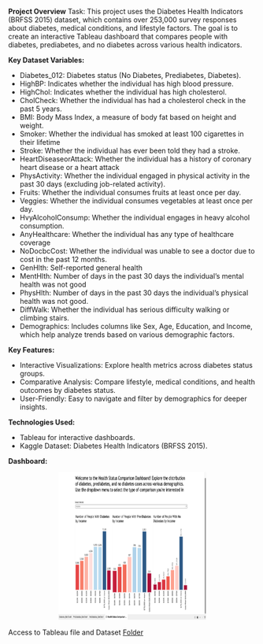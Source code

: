 **Project Overview**
Task: This project uses the Diabetes Health Indicators (BRFSS 2015) dataset, which contains over 253,000 survey responses about diabetes, medical conditions, and lifestyle factors. The goal is to create an interactive Tableau dashboard that compares people with diabetes, prediabetes, and no diabetes across various health indicators.

**Key Dataset Variables:**
- Diabetes_012: Diabetes status (No Diabetes, Prediabetes, Diabetes).
- HighBP: Indicates whether the individual has high blood pressure.
- HighChol: Indicates whether the individual has high cholesterol.
- CholCheck: Whether the individual has had a cholesterol check in the past 5 years.
- BMI: Body Mass Index, a measure of body fat based on height and weight.
- Smoker: Whether the individual has smoked at least 100 cigarettes in their lifetime
- Stroke: Whether the individual has ever been told they had a stroke.
- HeartDiseaseorAttack: Whether the individual has a history of coronary heart disease or a heart attack
- PhysActivity: Whether the individual engaged in physical activity in the past 30 days (excluding job-related activity).
- Fruits: Whether the individual consumes fruits at least once per day.
- Veggies: Whether the individual consumes vegetables at least once per day.
- HvyAlcoholConsump: Whether the individual engages in heavy alcohol consumption.
- AnyHealthcare: Whether the individual has any type of healthcare coverage
- NoDocbcCost: Whether the individual was unable to see a doctor due to cost in the past 12 months.
- GenHlth: Self-reported general health
- MentHlth: Number of days in the past 30 days the individual’s mental health was not good
- PhysHlth: Number of days in the past 30 days the individual’s physical health was not good.
- DiffWalk: Whether the individual has serious difficulty walking or climbing stairs.
- Demographics: Includes columns like Sex, Age, Education, and Income, which help analyze trends based on various demographic factors.

**Key Features:**
- Interactive Visualizations: Explore health metrics across diabetes status groups.
- Comparative Analysis: Compare lifestyle, medical conditions, and health outcomes by diabetes status.
- User-Friendly: Easy to navigate and filter by demographics for deeper insights.

**Technologies Used:**
- Tableau for interactive dashboards.
- Kaggle Dataset: Diabetes Health Indicators (BRFSS 2015).



**Dashboard:**

<div align="center">
  <img src="../../asset/Health_Dashboard.png" alt="Diabetes Health Dashboard" width="300" height="300">
</div>

Access to Tableau file and Dataset
[Folder](https://drive.google.com/drive/folders/1rJLi932eD2gBksJCQdaBhFvT2ezpf92D)  


